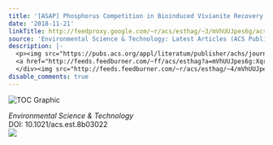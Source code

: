 ```yaml
---
title: '[ASAP] Phosphorus Competition in Bioinduced Vivianite Recovery from Wastewater'
date: '2018-11-21'
linkTitle: http://feedproxy.google.com/~r/acs/esthag/~3/mVhUUJpes6g/acs.est.8b03022
source: 'Environmental Science & Technology: Latest Articles (ACS Publications)'
description: |-
  <p><img src="https://pubs.acs.org/appl/literatum/publisher/achs/journals/content/esthag/0/esthag.ahead-of-print/acs.est.8b03022/20181121/images/medium/es-2018-03022v_0008.gif" alt="TOC Graphic"/></p><div><cite>Environmental Science & Technology</cite></div><div>DOI: 10.1021/acs.est.8b03022</div><div class="feedflare">
  <a href="http://feeds.feedburner.com/~ff/acs/esthag?a=mVhUUJpes6g:XqrQ-nxLJxs:yIl2AUoC8zA"><img src="http://feeds.feedburner.com/~ff/acs/esthag?d=yIl2AUoC8zA" border="0"></img></a>
  </div><img src="http://feeds.feedburner.com/~r/acs/esthag/~4/mVhUUJpes6g" height="1" width="1" ...
disable_comments: true
---
```

<p><img src="https://pubs.acs.org/appl/literatum/publisher/achs/journals/content/esthag/0/esthag.ahead-of-print/acs.est.8b03022/20181121/images/medium/es-2018-03022v_0008.gif" alt="TOC Graphic"/></p><div><cite>Environmental Science & Technology</cite></div><div>DOI: 10.1021/acs.est.8b03022</div><div class="feedflare">
<a href="http://feeds.feedburner.com/~ff/acs/esthag?a=mVhUUJpes6g:XqrQ-nxLJxs:yIl2AUoC8zA"><img src="http://feeds.feedburner.com/~ff/acs/esthag?d=yIl2AUoC8zA" border="0"></img></a>
</div><img src="http://feeds.feedburner.com/~r/acs/esthag/~4/mVhUUJpes6g" height="1" width="1" ...